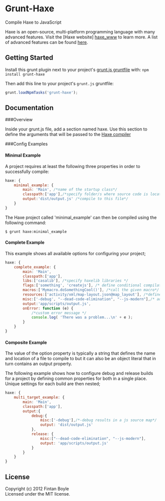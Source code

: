 # Grunt-Haxe

Compile Haxe to JavaScript

Haxe is an open-source, multi-platform programming language with many advanced features.  Visit the [Haxe website] [haxe_www] to learn more.  A list of advanced features can be found [here][haxe_features].

## Getting Started
Install this grunt plugin next to your project's [grunt.js gruntfile][getting_started] with: `npm install grunt-haxe`

Then add this line to your project's `grunt.js` gruntfile:

```javascript
grunt.loadNpmTasks('grunt-haxe');
```

[grunt]: https://github.com/gruntjs/grunt
[getting_started]: https://github.com/gruntjs/grunt/blob/master/docs/getting_started.md
[haxe_compiler_doc]: http://haxe.org/doc/compiler
[haxe_www]: http://haxe.org
[haxe_features]: http://haxe.org/doc/features#language-features

## Documentation

###Overview

Inside your grunt.js file, add a section named haxe.  Use this section to define the arguments that will be passed to the [Haxe compiler][haxe_compiler_doc]


###Config Examples


#### Minimal Example

A project requires at least the following three properties in order to successfully compile:

``` javascript
haxe: {
	minimal_example: {
		main: 'Main', /*name of the startup class*/
		classpath:['app'],/*specify folder/s where source code is located*/
		output:'dist/output.js' /*compile to this file*/
	}
}
```
The Haxe project called 'minimal_example' can then be compiled using the following command:

```
$ grunt haxe:minimal_example
```


#### Complete Example

This example shows all available options for configuring your project;

``` javascript
haxe: {
	complete_example: {
		main: 'Main',
		classpath:['app'],
		libs:['casalib'], /*specify haxelib libraries */
		flags:['something', 'createjs'], /* define conditional compilation flags */
		macros:['Mymacro.doSomethingCool()'], /*call the given macro*/
		resources:['activity/xml/map-layout.json@map_layout'], /*define named resource files*/
		misc:['-debug', "--dead-code-elimination", "--js-modern"],/* add any other arguments*/
		output:'app/scripts/output.js',
		onError: function (e) {
			/*custom error message */
			console.log( 'There was a problem...\n' + e );
		}
	}
}
```

#### Composite Example

The value of the option property is typically a string that defines the name and location of a file to compile to but it can also be an object literal that in turn contains an output property.  

The following example shows how to configure debug and release builds for a project by defining common properties for both in a single place.  Unique settings for each build are then nested;


``` javascript
haxe: {
	multi_target_example: {
		main: 'Main',
		classpath:['app'],
		output:{
			debug:{
				misc:['-debug'],/*-debug results in a js source map*/
				output: 'dist/output.js'
			},
			release: {
				misc:["--dead-code-elimination", "--js-modern"],
				output: 'app/scripts/output.js'
			}
		}
	}
}
```

## License
Copyright (c) 2012 Fintan Boyle  
Licensed under the MIT license.
